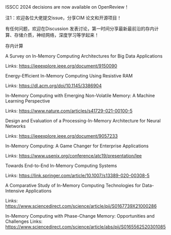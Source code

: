 ISSCC 2024 decisions are now available on OpenReview！

注1：欢迎各位大佬提交issue，分享CIM 论文和开源项目！

有任何问题，欢迎在Discussion 发表讨论，第一时间分享最新最前沿的存内计算、存储介质，神经网络，深度学习等学起来！

存内计算

A Survey on In-Memory Computing Architectures for Big Data Applications

Links: https://ieeexplore.ieee.org/document/9150090

Energy-Efficient In-Memory Computing Using Resistive RAM

Links: https://dl.acm.org/doi/10.1145/3386904

In-Memory Computing with Emerging Non-Volatile Memory: A Machine Learning Perspective

Links: https://www.nature.com/articles/s41729-021-00100-5

Design and Evaluation of a Processing-In-Memory Architecture for Neural Networks

Links: https://ieeexplore.ieee.org/document/9057233

In-Memory Computing: A Game Changer for Enterprise Applications

Links: https://www.usenix.org/conference/atc19/presentation/lee

Towards End-to-End In-Memory Computing Systems

Links: https://link.springer.com/article/10.1007/s13389-020-00308-5

A Comparative Study of In-Memory Computing Technologies for Data-Intensive Applications

Links: https://www.sciencedirect.com/science/article/pii/S0167739X21000286

In-Memory Computing with Phase-Change Memory: Opportunities and Challenges
Links: https://www.sciencedirect.com/science/article/abs/pii/S0165562520301085



